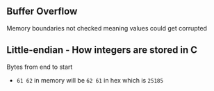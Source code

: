 ## Buffer Overflow
Memory boundaries not checked meaning values could get corrupted

## Little-endian - How integers are stored in C
Bytes from end to start
- `61 62` in memory will be `62 61` in hex which is `25185`
